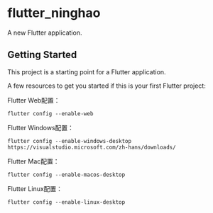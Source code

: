 # flutter_ninghao

A new Flutter application.

## Getting Started

This project is a starting point for a Flutter application.

A few resources to get you started if this is your first Flutter project:

Flutter Web配置：
```
flutter config --enable-web
```

Flutter Windows配置：
```
flutter config --enable-windows-desktop
https://visualstudio.microsoft.com/zh-hans/downloads/
```

Flutter Mac配置：
```
flutter config --enable-macos-desktop
```

Flutter Linux配置：
```
flutter config --enable-linux-desktop
```